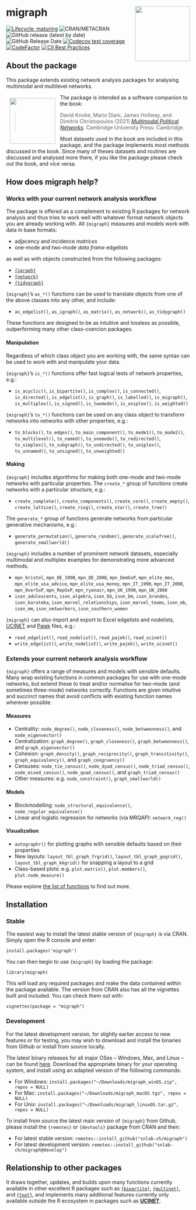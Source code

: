 
<!-- README.md is generated from README.Rmd. Please edit that file -->

# migraph <img src="man/figures/logo.png" align="right" width="150"/>

<!-- badges: start -->

[![Lifecycle:
maturing](https://img.shields.io/badge/lifecycle-maturing-blue.svg)](https://lifecycle.r-lib.org/articles/stages.html#maturing)
![CRAN/METACRAN](https://img.shields.io/cran/v/migraph) ![GitHub release
(latest by
date)](https://img.shields.io/github/v/release/snlab-ch/migraph)
![GitHub Release
Date](https://img.shields.io/github/release-date/snlab-ch/migraph)
[![Codecov test
coverage](https://codecov.io/gh/snlab-ch/migraph/branch/main/graph/badge.svg)](https://app.codecov.io/gh/snlab-ch/migraph?branch=main)
[![CodeFactor](https://www.codefactor.io/repository/github/snlab-ch/migraph/badge)](https://www.codefactor.io/repository/github/snlab-ch/migraph)
[![CII Best
Practices](https://bestpractices.coreinfrastructure.org/projects/4559/badge)](https://bestpractices.coreinfrastructure.org/projects/4559)
<!-- ![GitHub All Releases](https://img.shields.io/github/downloads/snlab-ch/migraph/total) -->
<!-- badges: end -->

## About the package

This package extends existing network analysis packages for analysing
multimodal and multilevel networks.

<img style="border:10px solid white;" src="https://jameshollway.com/media/9781108833509pvs01.jpg" align="left" width="125"/>

The package is intended as a software companion to the book:

> David Knoke, Mario Diani, James Hollway, and Dimitris Christopoulos
> (2021) [*Multimodal Political
> Networks*](https://www.cambridge.org/core/books/multimodal-political-networks/43EE8C192A1B0DCD65B4D9B9A7842128).
> Cambridge University Press: Cambridge.

Most datasets used in the book are included in this package, and the
package implements most methods discussed in the book. Since many of
theses datasets and routines are discussed and analysed more there, if
you like the package please check out the book, and vice versa.

## How does migraph help?

### Works with your current network analysis workflow

The package is offered as a complement to existing R packages for
network analysis and thus tries to work well with whatever format
network objects you are already working with. All `{migraph}` measures
and models work with data in base formats:

-   adjacency and incidence *matrices*
-   one-mode and two-mode *data frame* edgelists

as well as with objects constructed from the following packages:

-   [`{igraph}`](https://igraph.org/r/)
-   [`{network}`](http://statnet.org)
-   [`{tidygraph}`](https://tidygraph.data-imaginist.com/index.html)

`{migraph}`’s `as_*()` functions can be used to translate objects from
one of the above classes into any other, and include:

-   `as_edgelist()`, `as_igraph()`, `as_matrix()`, `as_network()`,
    `as_tidygraph()`

These functions are designed to be as intuitive and lossless as
possible, outperforming many other class-coercion packages.

#### Manipulation

Regardless of which class object you are working with, the same syntax
can be used to work with and manipulate your data.

`{migraph}`’s `is_*()` functions offer fast logical tests of network
properties, e.g.:

-   `is_acyclic()`, `is_bipartite()`, `is_complex()`, `is_connected()`,
    `is_directed()`, `is_edgelist()`, `is_graph()`, `is_labelled()`,
    `is_migraph()`, `is_multiplex()`, `is_signed()`, `is_twomode()`,
    `is_uniplex()`, `is_weighted()`

`{migraph}`’s `to_*()` functions can be used on any class object to
transform networks into networks with other properties, e.g.:

-   `to_blocks()`, `to_edges()`, `to_main_component()`, `to_mode1()`,
    `to_mode2()`, `to_multilevel()`, `to_named()`, `to_onemode()`,
    `to_redirected()`, `to_simplex()`, `to_subgraph()`,
    `to_undirected()`, `to_uniplex()`, `to_unnamed()`, `to_unsigned()`,
    `to_unweighted()`

#### Making

`{migraph}` includes algorithms for making both one-mode and two-mode
networks with particular properties. The `create_*` group of functions
create networks with a particular structure, e.g.:

-   `create_complete()`, `create_components()`, `create_core()`,
    `create_empty()`, `create_lattice()`, `create_ring()`,
    `create_star()`, `create_tree()`

The `generate_*` group of functions generate networks from particular
generative mechanisms, e.g.:

-   `generate_permutation()`, `generate_random()`,
    `generate_scalefree()`, `generate_smallworld()`

`{migraph}` includes a number of prominent network datasets, especially
multimodal and multiplex examples for demonstrating more advanced
methods.

-   `mpn_bristol`, `mpn_DE_1990`, `mpn_DE_2008`, `mpn_DemSxP`,
    `mpn_elite_mex`, `mpn_elite_usa_advice`, `mpn_elite_usa_money`,
    `mpn_IT_1990`, `mpn_IT_2008`, `mpn_OverSxP`, `mpn_RepSxP`,
    `mpn_ryanair`, `mpn_UK_1990`, `mpn_UK_2008`
-   `ison_adolescents`, `ison_algebra`, `ison_bb`, `ison_bm`,
    `ison_brandes`, `ison_karateka`, `ison_marvel_relationships`,
    `ison_marvel_teams`, `ison_mb`, `ison_mm`, `ison_networkers`,
    `ison_southern_women`

`{migraph}` can also import and export to Excel edgelists and nodelists,
[UCINET](http://www.analytictech.com/archive/ucinet.htm) and
[Pajek](http://mrvar.fdv.uni-lj.si/pajek/) files, e.g.:

-   `read_edgelist()`, `read_nodelist()`, `read_pajek()`,
    `read_ucinet()`
-   `write_edgelist()`, `write_nodelist()`, `write_pajek()`,
    `write_ucinet()`

### Extends your current network analysis workflow

`{migraph}` offers a range of measures and models with sensible
defaults. Many wrap existing functions in common packages for use with
one-mode networks, but extend these to treat and/or normalise for
two-mode (and sometimes three-mode) networks correctly. Functions are
given intuitive and succinct names that avoid conflicts with existing
function names wherever possible.

#### Measures

-   Centrality: `node_degree()`, `node_closeness()`,
    `node_betweenness()`, and `node_eigenvector()`
-   Centralization: `graph_degree()`, `graph_closeness()`,
    `graph_betweenness()`, and `graph_eigenvector()`
-   Cohesion: `graph_density()`, `graph_reciprocity()`,
    `graph_transitivity()`, `graph_equivalency()`, and
    `graph_congruency()`
-   Censuses: `node_tie_census()`, `node_dyad_census()`,
    `node_triad_census()`, `node_mixed_census()`, `node_quad_census()`,
    and `graph_triad_census()`
-   Other measures: e.g. `node_constraint()`, `graph_smallworld()`

#### Models

-   Blockmodelling: `node_structural_equivalence()`,
    `node_regular_equivalence()`
-   Linear and logistic regression for networks (via MRQAP):
    `network_reg()`

#### Visualization

-   `autographr()` for plotting graphs with sensible defaults based on
    their properties
-   New layouts: `layout_tbl_graph_frgrid()`,
    `layout_tbl_graph_gogrid()`, `layout_tbl_graph_kkgrid()` for
    snapping a layout to a grid
-   Class-based plots: e.g. `plot.matrix()`, `plot.members()`,
    `plot.node_measure()`

Please explore [the list of
functions](https://snlab-ch.github.io/migraph/reference/index.html) to
find out more.

## Installation

### Stable

The easiest way to install the latest stable version of `{migraph}` is
via CRAN. Simply open the R console and enter:

`install.packages('migraph')`

You can then begin to use `{migraph}` by loading the package:

`library(migraph)`

This will load any required packages and make the data contained within
the package available. The version from CRAN also has all the vignettes
built and included. You can check them out with:

`vignettes(package = "migraph")`

### Development

For the latest development version, for slightly earlier access to new
features or for testing, you may wish to download and install the
binaries from Github or install from source locally.

The latest binary releases for all major OSes – Windows, Mac, and Linux
– can be found
[here](https://github.com/snlab-ch/migraph/releases/latest). Download
the appropriate binary for your operating system, and install using an
adapted version of the following commands:

-   For Windows:
    `install.packages("~/Downloads/migraph_winOS.zip", repos = NULL)`
-   For Mac:
    `install.packages("~/Downloads/migraph_macOS.tgz", repos = NULL)`
-   For Unix:
    `install.packages("~/Downloads/migraph_linuxOS.tar.gz", repos = NULL)`

To install from source the latest main version of `{migraph}` from
Github, please install the `{remotes}` or `{devtools}` package from CRAN
and then:

-   For latest stable version:
    `remotes::install_github("snlab-ch/migraph")`
-   For latest development version:
    `remotes::install_github("snlab-ch/migraph@develop")`

## Relationship to other packages

It draws together, updates, and builds upon many functions currently
available in other excellent R packages such as
[`{bipartite}`](https://github.com/biometry/bipartite),
[`{multinet}`](https://CRAN.R-project.org/package=multinet), and
[`{tnet}`](https://toreopsahl.com/tnet/), and implements many additional
features currently only available outside the R ecosystem in packages
such as
[**UCINET**](https://sites.google.com/site/ucinetsoftware/download?authuser=0).
